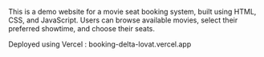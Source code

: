This is a demo website for a movie seat booking system, built using HTML, CSS, and JavaScript. Users can browse available movies, select their preferred showtime, and choose their seats.

Deployed using Vercel :
booking-delta-lovat.vercel.app
